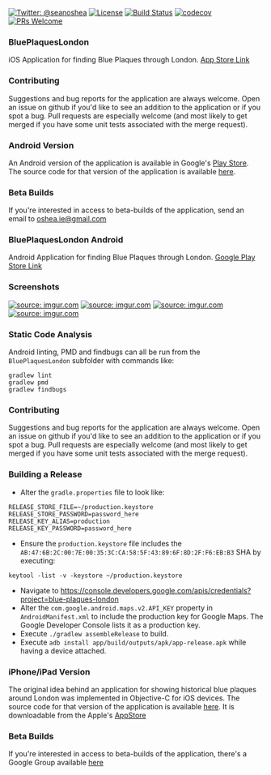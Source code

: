 [![Twitter: @seanoshea](https://img.shields.io/badge/contact-@seanoshea-blue.svg?style=flat)](https://twitter.com/seanoshea)
[![License](http://img.shields.io/badge/license-BSD-green.svg?style=flat)](https://github.com/seanoshea/BluePlaquesLondon-Android/blob/master/LICENSE)
[![Build Status](https://circleci.com/gh/seanoshea/BluePlaquesLondon-Android.svg?style=svg)](https://circleci.com/gh/seanoshea/BluePlaquesLondon-Android.svg?style=svg)
[![codecov](https://codecov.io/gh/seanoshea/BluePlaquesLondon-Android/branch/develop/graph/badge.svg)](https://codecov.io/gh/seanoshea/BluePlaquesLondon-Android)
[![PRs Welcome](https://img.shields.io/badge/prs-welcome-brightgreen.svg?style=flat-square)](http://makeapullrequest.com)
### BluePlaquesLondon
iOS Application for finding Blue Plaques through London. [App Store Link](http://www.appstore.com/seanoshea)

### Contributing
Suggestions and bug reports for the application are always welcome. Open an issue on github if you'd like to see an addition to the application or if you spot a bug. Pull requests are especially welcome (and most likely to get merged if you have some unit tests associated with the merge request).

### Android Version
An Android version of the application is available in Google's [Play Store](http://play.google.com/store/apps/details?id=com.upwardsnorthwards.blueplaqueslondon). The source code for that version of the application is available [here](http://github.com/seanoshea/BluePlaquesLondon-Android).

### Beta Builds
If you're interested in access to beta-builds of the application, send an email to oshea.ie@gmail.com

### BluePlaquesLondon Android
Android Application for finding Blue Plaques through London. [Google Play Store Link](https://play.google.com/store/apps/details?id=com.upwardsnorthwards.blueplaqueslondon)

### Screenshots
<a href="http://imgur.com/NXis7Ui"><img src="http://i.imgur.com/NXis7Ui.png" title="source: imgur.com" /></a>
<a href="http://imgur.com/L6TKtZW"><img src="http://i.imgur.com/L6TKtZW.png" title="source: imgur.com" /></a>
<a href="http://imgur.com/tsyVF9L"><img src="http://i.imgur.com/tsyVF9L.png" title="source: imgur.com" /></a>
<a href="http://imgur.com/crwJFqh"><img src="http://i.imgur.com/crwJFqh.png" title="source: imgur.com" /></a>

### Static Code Analysis
Android linting, PMD and findbugs can all be run from the `BluePlaquesLondon` subfolder with commands like:
```
gradlew lint
gradlew pmd
gradlew findbugs
```

### Contributing
Suggestions and bug reports for the application are always welcome. Open an issue on github if you'd like to see an addition to the application or if you spot a bug. Pull requests are especially welcome (and most likely to get merged if you have some unit tests associated with the merge request).

### Building a Release
- Alter the `gradle.properties` file to look like:
```
RELEASE_STORE_FILE=~/production.keystore
RELEASE_STORE_PASSWORD=password_here
RELEASE_KEY_ALIAS=production
RELEASE_KEY_PASSWORD=password_here
```
- Ensure the `production.keystore` file includes the `AB:47:6B:2C:00:7E:00:35:3C:CA:58:5F:43:89:6F:8D:2F:F6:EB:B3` SHA by executing:
```
keytool -list -v -keystore ~/production.keystore
```
- Navigate to https://console.developers.google.com/apis/credentials?project=blue-plaques-london
- Alter the `com.google.android.maps.v2.API_KEY` property in `AndroidManifest.xml` to include the production key for Google Maps. The Google Developer Console lists it as a production key.
- Execute `./gradlew assembleRelease` to build.
- Execute `adb install app/build/outputs/apk/app-release.apk` while having a device attached.

### iPhone/iPad Version
The original idea behind an application for showing historical blue plaques around London was implemented in Objective-C for iOS devices. The source code for that version of the application is available [here](http://github.com/seanoshea/BluePlaquesLondon). It is downloadable from the Apple's [AppStore](http://www.appstore.com/seanoshea)

### Beta Builds
If you're interested in access to beta-builds of the application, there's a Google Group available [here](http://groups.google.com/forum/#!groupsettings/blue-plaques-london-android-beta-testers/information)
